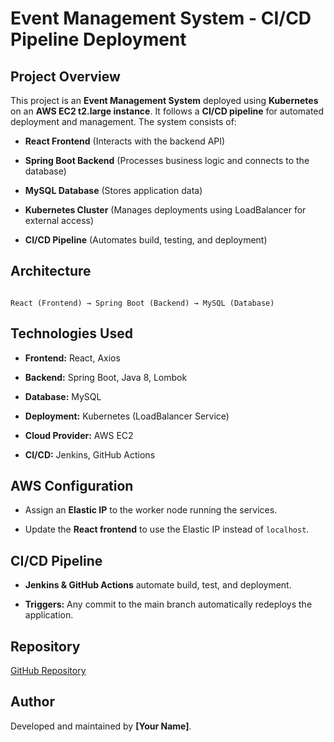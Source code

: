 # Event Management System - CI/CD Pipeline Deployment


## Project Overview

This project is an **Event Management System** deployed using **Kubernetes** on an **AWS EC2 t2.large instance**. It follows a **CI/CD pipeline** for automated deployment and management. The system consists of:

- **React Frontend** (Interacts with the backend API)

- **Spring Boot Backend** (Processes business logic and connects to the database)

- **MySQL Database** (Stores application data)

- **Kubernetes Cluster** (Manages deployments using LoadBalancer for external access)

- **CI/CD Pipeline** (Automates build, testing, and deployment)

## Architecture

```

React (Frontend) → Spring Boot (Backend) → MySQL (Database)

```

## Technologies Used

- **Frontend:** React, Axios

- **Backend:** Spring Boot, Java 8, Lombok

- **Database:** MySQL

- **Deployment:** Kubernetes (LoadBalancer Service)

- **Cloud Provider:** AWS EC2

- **CI/CD:** Jenkins, GitHub Actions

## AWS Configuration

- Assign an **Elastic IP** to the worker node running the services.

- Update the **React frontend** to use the Elastic IP instead of `localhost`.

## CI/CD Pipeline

- **Jenkins & GitHub Actions** automate build, test, and deployment.

- **Triggers:** Any commit to the main branch automatically redeploys the application.

## Repository

[GitHub Repository](YOUR_REPOSITORY_LINK_HERE)

## Author

Developed and maintained by **[Your Name]**.



